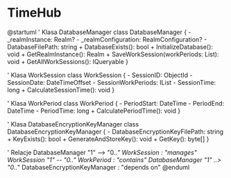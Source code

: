 # TimeHub

@startuml
' Klasa DatabaseManager
class DatabaseManager {
    - _realmInstance: Realm?
    - _realmConfiguration: RealmConfiguration?
    - DatabaseFilePath: string
    + DatabaseExists(): bool
    + InitializeDatabase(): void
    + GetRealmInstance(): Realm
    + SaveWorkSession(workPeriods: List<WorkPeriod>): void
    + GetAllWorkSessions(): IQueryable<WorkSession>
}

' Klasa WorkSession
class WorkSession {
    - SessionID: ObjectId
    - SessionDate: DateTimeOffset
    - SessionWorkPeriods: IList<WorkPeriod>
    - SessionTime: long
    + CalculateSessionTime(): void
}

' Klasa WorkPeriod
class WorkPeriod {
    - PeriodStart: DateTime
    - PeriodEnd: DateTime
    - PeriodTime: long
    + CalculatePeriodTime(): void
}

' Klasa DatabaseEncryptionKeyManager
class DatabaseEncryptionKeyManager {
    - DatabaseEncryptionKeyFilePath: string
    + KeyExists(): bool
    + GenerateAndStoreKey(): void
    + GetKey(): byte[]
}

' Relacje
DatabaseManager "1" --> "0..*" WorkSession : "manages"
WorkSession "1" *-- "0..*" WorkPeriod : "contains"
DatabaseManager "1" ..> "0..*" DatabaseEncryptionKeyManager : "depends on"
@enduml